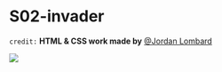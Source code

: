 # S02-invader

`credit:` **HTML & CSS work made by** [@Jordan Lombard](https://github.com/LombardJordan)

![](https://cdn.discordapp.com/attachments/393067783979532290/978578582760747028/unknown.png)
